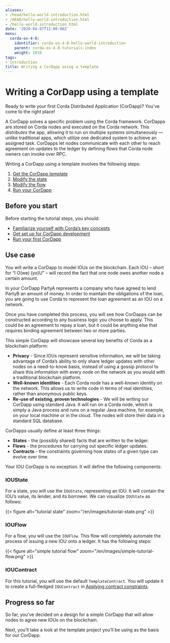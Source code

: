 ```yaml
---
aliases:
- /head/hello-world-introduction.html
- /HEAD/hello-world-introduction.html
- /hello-world-introduction.html
date: '2020-04-07T12:00:00Z'
menu:
  corda-os-4-8:
    identifier: corda-os-4-8-hello-world-introduction
    parent: corda-os-4-8-tutorials-index
    weight: 1010
tags:
- introduction
title: Writing a CorDapp using a template
---
```



# Writing a CorDapp using a template

Ready to write your first Corda Distributed Application (CorDapp)? You've come to the right place!

A CorDapp solves a specific problem using the Corda framework. CorDapps are stored on Corda nodes and executed on the Corda network. This *distributes* the app, allowing it to run on multiple systems simultaneously — unlike traditional apps, which utilize one dedicated system to achieve an assigned task. CorDapps let nodes communicate with each other to reach agreement on updates to the ledger by defining flows that Corda node owners can invoke over RPC.

Writing a CorDapp using a template involves the following steps:

1. [Get the CorDapp template](obtain-the-cordapp-template)
2. [Modify the state](modify-the-state.md)
3. [Modify the flow](modify-the-flow.md)
4. [Run your CorDapp](run-your-cordapp.md)


## Before you start

Before starting the tutorial steps, you should:

* [Familiarize yourself with Corda’s key concepts](key-concepts.md)
* [Get set up for CorDapp development](getting-set-up.md)
* [Run your first CorDapp](tutorial-cordapp.md)


## Use case

You will write a CorDapp to model IOUs on the blockchain. Each IOU – short for “I O(we) (yo)U” – will record the fact that one node owes
another node a certain amount.

In your CorDapp PartyA represents a company who have agreed to lend PartyB an amount of money. In order to maintain the obligations of the loan, you are going to use Corda to represent the loan agreement as an IOU on a network.

Once you have completed this process, you will see how CorDapps can be constructed according to any business logic you choose to apply. This could be an agreement to repay a loan, but it could be anything else that requires binding agreement between two or more parties.

This simple CorDapp will showcase several key benefits of Corda as a blockchain platform:

* **Privacy** - Since IOUs represent sensitive information, we will be taking advantage of Corda’s ability to only share
ledger updates with other nodes on a need-to-know basis, instead of using a gossip protocol to share this information with every node on
the network as you would with a traditional blockchain platform.
* **Well-known identities** - Each Corda node has a well-known identity on the network. This allows us to write code in terms of real
identities, rather than anonymous public keys.
* **Re-use of existing, proven technologies** - We will be writing our CorDapp using standard Java. It will run on a Corda node, which is
simply a Java process and runs on a regular Java machine, for example, on your local machine or in the cloud. The nodes will store their data in
a standard SQL database.

CorDapps usually define at least three things:


* **States** - the (possibly shared) facts that are written to the ledger.
* **Flows** - the procedures for carrying out specific ledger updates.
* **Contracts** - the constraints governing how states of a given type can evolve over time.

Your IOU CorDapp is no exception. It will define the following components:


### IOUState

For a state, you will use the `IOUState`, representing an IOU. It will contain the IOU’s value, its lender, and its borrower. We can visualize
`IOUState` as follows:


{{< figure alt="tutorial state" zoom="/en/images/tutorial-state.png" >}}


### IOUFlow

For a flow, you will use the `IOUFlow`. This flow will completely automate the process of issuing a new IOU onto a ledger. It has the following
steps:


{{< figure alt="simple tutorial flow" zoom="/en/images/simple-tutorial-flow.png" >}}


### IOUContract

For this tutorial, you will use the default `TemplateContract`. You will update it to create a full-fledged `IOUContract` in [Applying contract constraints](tut-two-party-introduction.md).


## Progress so far

So far, you've decided on a design for a simple CorDapp that will allow nodes to agree new IOUs on the blockchain.

Next, you’ll take a look at the template project you’ll be using as the basis for our CorDapp.
